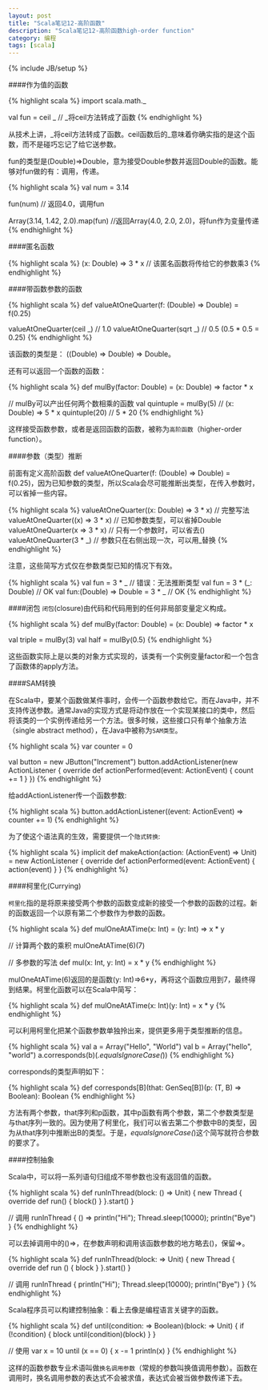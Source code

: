 ```yaml
---
layout: post
title: "Scala笔记12-高阶函数"
description: "Scala笔记12-高阶函数high-order function"
category: 编程
tags: [scala]
---
```

{% include JB/setup %}

####作为值的函数

{% highlight scala %}
import scala.math._

val fun = ceil _   // _将ceil方法转成了函数
{% endhighlight %}

从技术上讲，_将ceil方法转成了函数。ceil函数后的_意味着你确实指的是这个函数，而不是碰巧忘记了给它送参数。

fun的类型是(Double)=>Double，意为接受Double参数并返回Double的函数。能够对fun做的有：调用，传递。

{% highlight scala %}
val num = 3.14

fun(num)  // 返回4.0，调用fun

Array(3.14, 1.42, 2.0).map(fun)  //返回Array(4.0, 2.0, 2.0)，将fun作为变量传递
{% endhighlight %}

####匿名函数

{% highlight scala %}
(x: Double) => 3 * x  // 该匿名函数将传给它的参数乘3
{% endhighlight %}

####带函数参数的函数

{% highlight scala %}
def valueAtOneQuarter(f: (Double) => Double) = f(0.25)

valueAtOneQuarter(ceil _) // 1.0
valueAtOneQuarter(sqrt _) // 0.5 (0.5 * 0.5 = 0.25)
{% endhighlight %}

该函数的类型是： ((Double) => Double) => Double。

还有可以返回一个函数的函数：

{% highlight scala %}
def mulBy(factor: Double) = (x: Double) => factor * x

// mulBy可以产出任何两个数相乘的函数
val quintuple = mulBy(5)  // (x: Double) => 5 * x
quintuple(20)  // 5 * 20
{% endhighlight %}

这样接受函数参数，或者是返回函数的函数，被称为`高阶函数`（higher-order function）。

####参数（类型）推断

前面有定义高阶函数 def valueAtOneQuarter(f: (Double) => Double) = f(0.25)，因为已知参数的类型，所以Scala会尽可能推断出类型，在传入参数时，可以省掉一些内容。

{% highlight scala %}
valueAtOneQuarter((x: Double) => 3 * x)  // 完整写法
valueAtOneQuarter((x) => 3 * x)  // 已知参数类型，可以省掉Double
valueAtOneQuarter(x => 3 * x)  // 只有一个参数时，可以省去()
valueAtOneQuarter(3 * _)  // 参数只在右侧出现一次，可以用_替换
{% endhighlight %}

注意，这些简写方式仅在参数类型已知的情况下有效。

{% highlight scala %}
val fun = 3 * _ // 错误：无法推断类型
val fun = 3 * (_: Double) // OK
val fun:(Double) => Double = 3 * _ // OK
{% endhighlight %}

####闭包
`闭包`(closure)由代码和代码用到的任何非局部变量定义构成。

{% highlight scala %}
def mulBy(factor: Double) = (x: Double) => factor * x

val triple = mulBy(3)
val half = mulBy(0.5) 
{% endhighlight %}

这些函数实际上是以类的对象方式实现的，该类有一个实例变量factor和一个包含了函数体的apply方法。

####SAM转换

在Scala中，要某个函数做某件事时，会传一个函数参数给它。而在Java中，并不支持传送参数。通常Java的实现方式是将动作放在一个实现某接口的类中，然后将该类的一个实例传递给另一个方法。很多时候，这些接口只有单个抽象方法（single abstract method），在Java中被称为`SAM类型`。

{% highlight scala %}
var counter = 0

val button = new JButton("Increment")
button.addActionListener(new ActionListener {
  override def actionPerformed(event: ActionEvent) {
    count += 1
  }
})
{% endhighlight %}

给addActionListener传一个函数参数:

{% highlight scala %}
button.addActionListener((event: ActionEvent) => counter += 1)
{% endhighlight %}

为了使这个语法真的生效，需要提供一个`隐式转换`:

{% highlight scala %}
implicit def makeAction(action: (ActionEvent) => Unit) = 
  new ActionListener {
    override def actionPerformed(event: ActionEvent) { action(event) }
  }
{% endhighlight %}

####柯里化(Currying)

`柯里化`指的是将原来接受两个参数的函数变成新的接受一个参数的函数的过程。新的函数返回一个以原有第二个参数作为参数的函数。

{% highlight scala %}
def mulOneAtATime(x: Int) = (y: Int) => x * y

// 计算两个数的乘积
mulOneAtATime(6)(7)

// 多参数的写法
def mul(x: Int, y: Int) = x * y
{% endhighlight %}

mulOneAtATime(6)返回的是函数(y: Int)=>6*y，再将这个函数应用到7，最终得到结果。柯里化函数可以在Scala中简写：

{% highlight scala %}
def mulOneAtATime(x: Int)(y: Int) = x * y
{% endhighlight %}

可以利用柯里化把某个函数参数单独拎出来，提供更多用于类型推断的信息。

{% highlight scala %}
val a = Array("Hello", "World")
val b = Array("hello", "world")
a.corresponds(b)(_.equalsIgnoreCase(_))
{% endhighlight %}

corresponds的类型声明如下：

{% highlight scala %}
def corresponds[B](that: GenSeq[B])(p: (T, B) ⇒ Boolean): Boolean
{% endhighlight %}

方法有两个参数，that序列和p函数，其中p函数有两个参数，第二个参数类型是与that序列一致的。因为使用了柯里化，我们可以省去第二个参数中B的类型，因为从that序列中推断出B的类型。于是，_equalsIgnoreCase(_)这个简写就符合参数的要求了。

####控制抽象

Scala中，可以将一系列语句归组成不带参数也没有返回值的函数。

{% highlight scala %}
def runInThread(block: () => Unit) {
  new Thread {
    override def run() { block() }
  }.start()
}

// 调用
runInThread { () => println("Hi"); Thread.sleep(10000); println("Bye") }
{% endhighlight %}

可以去掉调用中的()=>，在参数声明和调用该函数参数的地方略去()，保留=>。

{% highlight scala %}
def runInThread(block: => Unit) {
  new Thread {
    override def run () { block }
  }.start()
}

// 调用
runInThread { println("Hi"); Thread.sleep(10000); println("Bye") }
{% endhighlight %}

Scala程序员可以构建控制抽象：看上去像是编程语言关键字的函数。

{% highlight scala %}
def until(condition: => Boolean)(block: => Unit) {
  if (!condition) {
    block
    until(condition)(block)
  }
}

// 使用
var x = 10
until (x == 0) {
  x -= 1
  println(x)
}
{% endhighlight %}

这样的函数参数专业术语叫做`换名调用参数`（常规的参数叫换值调用参数）。函数在调用时，换名调用参数的表达式不会被求值，表达式会被当做参数传递下去。

